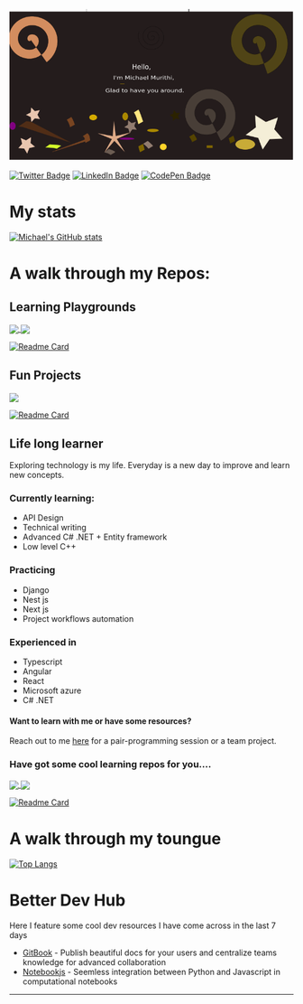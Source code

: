 [![Michael Murithi Banner](assets/GithubBanner.png)](https://www.michaelmurithi.com)

[![Twitter Badge](https://img.shields.io/badge/Twitter-Profile-informational?style=flat&logo=twitter&logoColor=white&color=1CA2F1)](https://twitter.com/murithi_myke)
[![LinkedIn Badge](https://img.shields.io/badge/LinkedIn-Profile-informational?style=flat&logo=linkedin&logoColor=white&color=0D76A8)](https://www.linkedin.com/in/michael-murithi-kariuki/)
[![CodePen Badge](https://img.shields.io/badge/CodePen-Profile-informational?style=flat&logo=codepen&logoColor=white&color=black)](https://codepen.io/michaelmurithi)


# My stats

[![Michael's GitHub stats](https://github-readme-stats.vercel.app/api?username=michaelmurithi&count_private=true&show_icons=true&theme=merko)](https://github.com/anuraghazra/github-readme-stats)

# A walk through my Repos:
## Learning Playgrounds

<a href="https://github.com/MichaelMurithi/javascript_playground">
  <img align="center" src="https://github-readme-stats.vercel.app/api/pin/?username=michaelmurithi&repo=javascript_playground&title_color=ffffff&text_color=c9cacc&icon_color=4AB197&bg_color=1A2B34" />
</a>
<a href="https://github.com/MichaelMurithi/react_playground">
  <img align="center" src="https://github-readme-stats.vercel.app/api/pin/?username=michaelmurithi&repo=react_playground&title_color=ffffff&text_color=c9cacc&icon_color=4AB197&bg_color=1A2B34" />
</a>

[![Readme Card](https://github-readme-stats.vercel.app/api/pin/?username=michaelmurithi&repo=python_playground&title_color=ffffff&text_color=c9cacc&icon_color=4AB197&bg_color=1A2B34)](https://github.com/MichaelMurithi/python_playground)
## Fun Projects

<a href="https://github.com/MichaelMurithi/comfortCafe">
  <img align="center" src="https://github-readme-stats.vercel.app/api/pin/?username=michaelmurithi&repo=gpt4-pdf-chatbot-langchain" />
</a>

[![Readme Card](https://github-readme-stats.vercel.app/api/pin/?username=michaelmurithi&repo=math-worksheet-generator)](https://github.com/MichaelMurithi/math-worksheet-generator)

## Life long learner

Exploring technology is my life. Everyday is a new day to improve and learn new concepts.
### Currently learning:
- API Design
- Technical writing
- Advanced C# .NET + Entity framework
- Low level C++

### Practicing 
- Django
- Nest js
- Next js
- Project workflows automation

### Experienced in
- Typescript
- Angular
- React
- Microsoft azure
- C# .NET
  
#### Want to learn with me or have some resources?

Reach out to me [here](https://www.linkedin.com/in/michael-murithi-kariuki/) for a pair-programming session or a team project.

### Have got some cool learning repos for you.... 


<a href="https://github.com/MichaelMurithi/java-algorithms-implementation">
  <img align="center" src="https://github-readme-stats.vercel.app/api/pin/?username=michaelmurithi&repo=java-algorithms-implementation&title_color=ffffff&text_color=c9cacc&icon_color=4AB197&bg_color=1A2B34" />
</a>
<a href="https://github.com/MichaelMurithi/Cracking-The-Coding-Interview-Python-Solutions-and-Explanations">
  <img align="center" src="https://github-readme-stats.vercel.app/api/pin/?username=michaelmurithi&repo=Cracking-The-Coding-Interview-Python-Solutions-and-Explanations&title_color=ffffff&text_color=c9cacc&icon_color=4AB197&bg_color=1A2B34" />
</a>

[![Readme Card](https://github-readme-stats.vercel.app/api/pin/?username=michaelmurithi&repo=github-actions-course&title_color=ffffff&text_color=c9cacc&icon_color=4AB197&bg_color=1A2B34)](https://github.com/MichaelMurithi/github-actions-course)

# A walk through my toungue
[![Top Langs](https://github-readme-stats.vercel.app/api/top-langs/?username=michaelmurithi)](https://github.com/michaelmurithi)

# Better Dev Hub
Here I feature some cool dev resources I have come across in the last 7 days

- [GitBook](https://www.gitbook.com/) - Publish beautiful docs for your users and centralize teams knowledge for advanced collaboration
- [Notebookjs](https://towardsdatascience.com/introducing-notebookjs-seamless-integration-between-python-and-javascript-in-computational-e654ec3fbd18) - Seemless integration between Python and Javascript in computational notebooks

<!-- # My Work week
[![willianrod's wakatime stats](https://github-readme-stats.vercel.app/api/wakatime?username=michaelmurithi)](https://github.com/anuraghazra/github-readme-stats) -->
****
